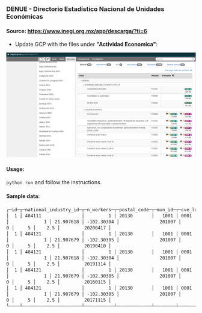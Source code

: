 ### DENUE - Directorio Estadístico Nacional de Unidades Económicas

#### Source: https://www.inegi.org.mx/app/descarga/?ti=6
- Update GCP with the files under **"Actividad Economica"**:

<img src="./denue.png">

#### Usage:
`python run` and follow the instructions.

#### Sample data:
```
┌─id─┬─national_industry_id─┬─n_workers─┬─postal_code─┬─mun_id─┬─cve_loc─┬─establishment─┬──latitude─┬──longitude─┬─directory_added_date─┬─lower─┬─upper─┬─middle─┬─publication_date─┐
│  1 │ 484111               │         1 │ 20130       │   1001 │ 0001    │             1 │ 21.907618 │ -102.30304 │               201007 │     0 │     5 │    2.5 │         20200417 │
│  1 │ 484121               │         1 │ 20130       │   1001 │ 0001    │             1 │ 21.907679 │ -102.30305 │               201007 │     0 │     5 │    2.5 │         20190410 │
│  1 │ 484121               │         1 │ 20130       │   1001 │ 0001    │             1 │ 21.907618 │ -102.30304 │               201007 │     0 │     5 │    2.5 │         20191114 │
│  1 │ 484121               │         1 │ 20130       │   1001 │ 0001    │             1 │ 21.907679 │ -102.30305 │               201007 │     0 │     5 │    2.5 │         20160115 │
│  1 │ 484121               │         1 │ 20130       │   1001 │ 0001    │             1 │ 21.907679 │ -102.30305 │               201007 │     0 │     5 │    2.5 │         20171115 │
└────┴──────────────────────┴───────────┴─────────────┴────────┴─────────┴───────────────┴───────────┴────────────┴──────────────────────┴───────┴───────┴────────┴──────────────────┘
```
